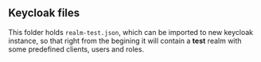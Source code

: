 ## Keycloak files

This folder holds `realm-test.json`, which can be imported to new keycloak instance, so that right from the begining it will contain a **test** realm with some predefined clients, users and roles.